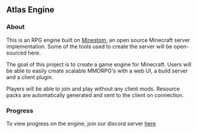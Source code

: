 ## Atlas Engine

### About
This is an RPG engine built on [Minestom](https://github.com/Minestom/Minestom), an open source Minecraft server implementation. Some of the tools used to create the server will be open-sourced here.

The goal of this project is to create a game engine for Minecraft. Users will be able to easily create scalable MMORPG's with a web UI, a build server and a client plugin.

Players will be able to join and play without any client mods. Resource packs are automatically generated and sent to the client on connection.

### Progress
To view progress on the engine, join our discord server [here](https://discord.com/invite/nwqKh4QWpy)
